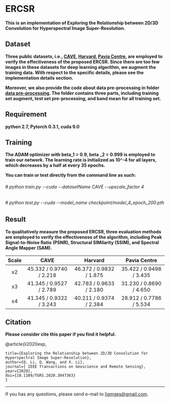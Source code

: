 ERCSR
======
**This is an implementation of  Exploring the Relationship between 2D/3D Convolution for Hyperspectral Image Super-Resolution.**

Dataset
------
**Three public datasets, i.e., [CAVE](https://www1.cs.columbia.edu/CAVE/databases/multispectral/ "CAVE"), [Harvard](http://vision.seas.harvard.edu/hyperspec/explore.html "Harvard"), [Pavia Centre](http://www.ehu.eus/ccwintco/index.php?title=Hyperspectral_Remote_Sensing_Scenes#Pavia_Centre_scene "Pavia Centre"), are employed to verify the effectiveness of the  proposed ERCSR. Since there are too few images in these datasets for deep learning algorithm, we augment the training data. With respect to the specific details, please see the implementation details section.**

**Moreover, we also provide the code about data pre-processing in folder [data pre-processing](https://github.com/qianngli/MCNet/tree/master/data_pre-processing "data pre-processing"). The folder contains three parts, including training set augment, test set pre-processing, and band mean for all training set.**

Requirement
---------
**python 2.7, Pytorch 0.3.1, cuda 9.0**

Training
--------
**The ADAM optimizer with beta_1 = 0.9, beta _2 = 0.999 is employed to train our network.  The learning rate is initialized as 10^-4 for all layers, which decreases by a half at every 35 epochs.**

**You can train or test directly from the command line as such:**

###### # python train.py --cuda --datasetName CAVE  --upscale_factor 4
###### # python test.py --cuda --model_name checkpoint/model_4_epoch_200.pth

Result
--------
**To qualitatively measure the proposed ERCSR, three evaluation methods are employed to verify the effectiveness of the algorithm, including  Peak Signal-to-Noise Ratio (PSNR), Structural SIMilarity (SSIM), and Spectral Angle Mapper (SAM).**


| Scale  |  CAVE |  Harvard |  Pavia Centre |
| :------------: | :------------: | :------------: | :------------: | 
|  x2 |  45.332 / 0.9740 / 2.218 | 46.372 / 0.9832 / 1.875  | 35.422 / 0.9498 / 3.435 | 
|  x3 |  41.345 / 0.9527 / 2.789  |  42.783 / 0.9633 / 2.180 | 31.230 / 0.8690 / 4.650  |   
|  x4 | 41.345 / 0.9322 / 3.243 |  40.211 / 0.9374 / 2.384 | 28.912 / 0.7786 / 5.534  | 

Citation 
--------
**Please consider cite this paper if you find it helpful.**

@article{li2020exp,

	title={Exploring the Relationship between 2D/3D Convolution for Hyperspectral Image Super-Resolution},
	author={Q. Li, Q. Wang, and X. Li},
	journal={ IEEE Transactions on Geoscience and Remote Sensing},
	year={2020},
	doi={10.1109/TGRS.2020.3047363}
	}
  
--------

If you has any questions, please send e-mail to liqmges@gmail.com.

